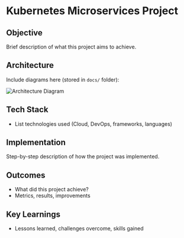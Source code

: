 # Kubernetes Microservices Project

## Objective
Brief description of what this project aims to achieve.

## Architecture
Include diagrams here (stored in `docs/` folder):

![Architecture Diagram](docs/architecture.png)

## Tech Stack
- List technologies used (Cloud, DevOps, frameworks, languages)

## Implementation
Step-by-step description of how the project was implemented.

## Outcomes
- What did this project achieve?
- Metrics, results, improvements

## Key Learnings
- Lessons learned, challenges overcome, skills gained
